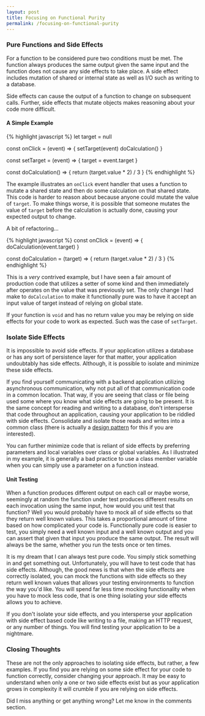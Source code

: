 ```yaml
---
layout: post
title: Focusing on Functional Purity
permalink: /focusing-on-functional-purity
---
```


### Pure Functions and Side Effects
For a function to be considered pure two conditions must be met. The function
always produces the same output given the same input and the function does not
cause any side effects to take place. A side effect includes mutation of shared
or internal state as well as I/O such as writing to a database.

Side effects can cause the output of a function to change on subsequent calls.
Further, side effects that mutate objects makes reasoning about your code more
difficult.

#### A Simple Example
{% highlight javascript %}
let target = null

const onClick = (event) => {
  setTarget(event)
  doCalculation()
}

const setTarget = (event) => {
  target = event.target
}

const doCalculation() => {
  return (target.value * 2) / 3
}
{% endhighlight %}

The example illustrates an `onClick` event handler that uses a function to mutate
a shared state and then do some calculation on that shared state. This code is
harder to reason about because anyone could mutate the value of `target`. To
make things worse, it is possible that someone mutates the value of `target`
before the calculation is actually done, causing your expected output to change.

A bit of refactoring...

{% highlight javascript %}
const onClick = (event) => {
  doCalculation(event.target)
}

const doCalculation = (target) => {
  return (target.value * 2) / 3
}
{% endhighlight %}

This is a *very* contrived example, but I have seen a fair amount of production
code that utilizes a setter of some kind and then immediately after operates on
the value that was previously set. The only change I had make to `doCalculation` to make it functionally pure was to have it accept an input value of target
instead of relying on global state.

If your function is `void` and has no return value you may be relying on side
effects for your code to work as expected. Such was the case of `setTarget`.

### Isolate Side Effects
It is impossible to avoid side effects. If your application utilizes a database
or has any sort of persistence layer for that matter, your application undoubtably
has side effects. Although, it is possible to isolate and minimize these side
effects.

If you find yourself communicating with a backend application utilizing asynchronous
communication, why not put all of that communication code in a common location.
That way, if you are seeing that class or file being used some where you know
what side effects are going to be present. It is the same concept for reading and
writing to a database, don't intersperse that code throughout an application,
causing your application to be riddled with side effects. Consolidate and isolate
those reads and writes into a common class (there is actually a
[design pattern](http://www.oracle.com/technetwork/java/dataaccessobject-138824.html) for this if you are interested).

You can further minimize code that is reliant of side effects by preferring
parameters and local variables over class or global variables. As I illustrated
in my example, it is generally a bad practice to use a class member variable when
you can simply use a parameter on a function instead.

#### Unit Testing
When a function produces different output on each call or maybe worse, seemingly
at random the function under test produces different results on each invocation
using the same input, how would you unit test that function? Well you would probably
have to mock all of side effects so that they return well known values. This takes a
proportional amount of time based on how complicated your code is. Functionally
pure code is easier to test, you simply need a well known input and a well known
output and you can assert that given that input you produce the same output. The
result will always be the same, whether you run the tests once or ten times.

It is my dream that I can always test pure code. You simply stick something in
and get something out. Unfortunately, you will have to test code that has side
effects. Although, the good news is that when the side effects are correctly
isolated, you can mock the functions with side effects so they return well known
values that allows your testing environments to function the way you'd like. You
will spend far less time mocking functionality when you have to mock less code,
that is one thing isolating your side effects allows you to achieve.

If you don't isolate your side effects, and you intersperse your application
with side effect based code like writing to a file, making an HTTP request, or
any number of things. You will find testing your application to be a nightmare.

### Closing Thoughts
These are not the only approaches to isolating side effects, but rather,
a few examples. If you find you are relying on some side effect for your code to
function correctly, consider changing your approach. It may be easy to understand
when only a one or two side effects exist but as your application grows in
complexity it will crumble if you are relying on side effects.

Did I miss anything or get anything wrong? Let me know in the comments section.

